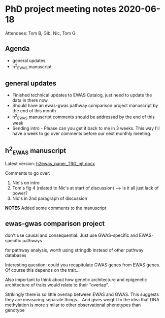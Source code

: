 # PhD project meeting notes 2020-06-18

Attendees: Tom B, Gib, Nic, Tom G

## Agenda

* general updates
* h<sup>2</sup><sub>EWAS</sub> manuscript

## general updates

* Finished technical updates to EWAS Catalog, just need to update the data in there now 
* Should have an ewas-gwas pathway comparison project manuscript by the end of this month
* h<sup>2</sup><sub>EWAS</sub> manuscript comments should be addressed by the end of this week
* Sending intro - Please can you get it back to me in 3 weeks. This way I'll have a week to go over comments before our next monthly meeting.

## h<sup>2</sup><sub>EWAS</sub> manuscript

Latest version: [h2ewas_paper_TRG_njt.docx](h2ewas_paper_TRG_njt.docx)

Comments to go over:
1. Nic's on intro
2. Tom's fig 4 (related to Nic's at start of discussion) --> Is it all just lack of power?
3. Nic's in 2nd paragraph of discussion

__NOTES__
Added some comments to the manuscript

## ewas-gwas comparison project

don't use causal and consequential. Just use GWAS-specific and EWAS-specific pathways

for pathway analysis, worth using stringdb instead of other pathway databases

Interesting question: could you recapitulate GWAS genes from EWAS genes. Of course this depends on the trait...

Also important to think about how genetic architecture and epigenetic architecture of traits would relate to their "overlap".

Strikingly there is so little overlap between EWAS and GWAS. This suggests they are measuring separate things... And gives weight to the idea that DNA methylation is more similar to other observational phenotypes than genotype

